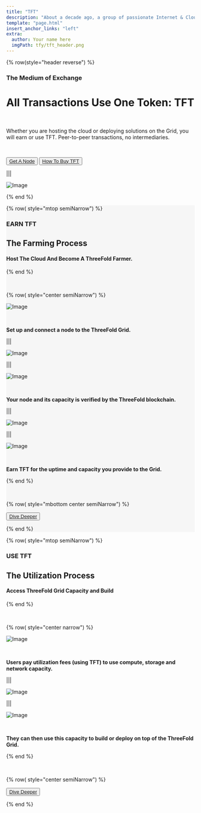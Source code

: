```yaml
---
title: "TFT"
description: "About a decade ago, a group of passionate Internet & Cloud veterans came together to build a system." # quotation marks to allow colons where used
template: "page.html"
insert_anchor_links: "left"
extra:
  author: Your name here
  imgPath: tfy/tft_header.png
---
```


<!-- section 1 (header) -->
<div class="container mx-auto">

{% row(style="header reverse") %} 

### <span class="blue">**The Medium of Exchange**</span>

<h1 class="leading-none font-semibold"> All Transactions Use One Token: <span class="blue">TFT</span></h1>

<br>

Whether you are hosting the cloud or deploying solutions on the Grid, you will earn or use TFT. Peer-to-peer transactions, no intermediaries.

<br>

<button class="green">[Get A Node](https://marketplace.3node.global/?sl=en)</button> 
<button class="blue_b">[How To Buy TFT](https://manual.grid.tf/documentation/threefold_token/buy_sell_tft/buy_sell_tft.html)</button>

|||

![Image](tft_header.png#mx-auto)

{% end %}

</div>



<!-- section 2 arming Process -->


<div style="background-color:#F6F6F6">

<div class="container mx-auto">


{% row( style="mtop semiNarrow") %}

### **<span class="green_text font-semibold">EARN TFT**</span>

## **The Farming Process**

#### <span class="blue">Host The Cloud </span> And Become A ThreeFold Farmer.

{% end %}

<br>

{% row( style="center semiNarrow") %}

![Image](step1.png#mx-auto)

<br>

**Set up and connect a node to the ThreeFold Grid.**

|||

<div class="arrow">

![Image](arrow_right2.png#mx-auto)

</div>

|||

![Image](step2.png#mx-auto)

<br>

**Your node and its capacity is verified by the ThreeFold blockchain.**

|||

<div class="arrow">

![Image](arrow_right2.png#mx-auto)

</div>

|||

![Image](step3.png#mx-auto)

<br>

**Earn TFT for the uptime and capacity you provide to the Grid.**

{% end %}

<br>

{% row( style="mbottom center semiNarrow") %}

<button class="green">[Dive Deeper](https://manual.grid.tf/documentation/farmers/farmers.html)</button> 

{% end %}

</div>

</div>




<!-- section 3 Utilization Process -->

<div class="container mx-auto">

{% row( style="mtop semiNarrow") %}

### **<span class="green_text font-semibold">USE TFT**</span>

## **The Utilization Process**

#### <span class="blue">Access  </span> ThreeFold Grid Capacity and <span class="blue">Build</span>

{% end %}

<br>

{% row( style="center narrow") %}

![Image](step3.png#mx-auto)

<br>

**Users pay utilization fees (using TFT) to use compute, storage and network capacity.**

|||

<div class="arrow">

![Image](arrow_right2.png#mx-auto)

</div>

|||

![Image](capacity_2.png#mx-auto)

<br>

**They can then use this capacity to build or deploy on top of the ThreeFold Grid.**


{% end %}

<br>

{% row( style="center semiNarrow") %}

<button class="green">[Dive Deeper](https://manual.grid.tf/knowledge_base/cloud/cloud_toc.html)</button> 

{% end %}

</div>


